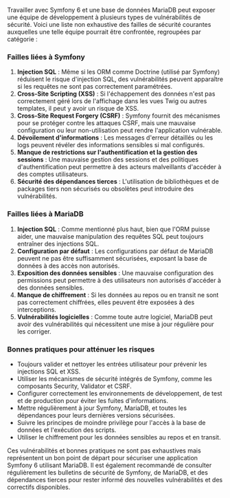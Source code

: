 Travailler avec Symfony 6 et une base de données MariaDB peut exposer une équipe de développement à plusieurs types de vulnérabilités de sécurité. Voici une liste non exhaustive des failles de sécurité courantes auxquelles une telle équipe pourrait être confrontée, regroupées par catégorie :

### Failles liées à Symfony

1. **Injection SQL** : Même si les ORM comme Doctrine (utilisé par Symfony) réduisent le risque d'injection SQL, des vulnérabilités peuvent apparaître si les requêtes ne sont pas correctement paramétrées.
2. **Cross-Site Scripting (XSS)** : Si l'échappement des données n'est pas correctement géré lors de l'affichage dans les vues Twig ou autres templates, il peut y avoir un risque de XSS.
3. **Cross-Site Request Forgery (CSRF)** : Symfony fournit des mécanismes pour se protéger contre les attaques CSRF, mais une mauvaise configuration ou leur non-utilisation peut rendre l'application vulnérable.
4. **Dévoilement d'informations** : Les messages d'erreur détaillés ou les logs peuvent révéler des informations sensibles si mal configurés.
5. **Manque de restrictions sur l'authentification et la gestion des sessions** : Une mauvaise gestion des sessions et des politiques d'authentification peut permettre à des acteurs malveillants d'accéder à des comptes utilisateurs.
6. **Sécurité des dépendances tierces** : L'utilisation de bibliothèques et de packages tiers non sécurisés ou obsolètes peut introduire des vulnérabilités.

### Failles liées à MariaDB

1. **Injection SQL** : Comme mentionné plus haut, bien que l'ORM puisse aider, une mauvaise manipulation des requêtes SQL peut toujours entraîner des injections SQL.
2. **Configuration par défaut** : Les configurations par défaut de MariaDB peuvent ne pas être suffisamment sécurisées, exposant la base de données à des accès non autorisés.
3. **Exposition des données sensibles** : Une mauvaise configuration des permissions peut permettre à des utilisateurs non autorisés d'accéder à des données sensibles.
4. **Manque de chiffrement** : Si les données au repos ou en transit ne sont pas correctement chiffrées, elles peuvent être exposées à des interceptions.
5. **Vulnérabilités logicielles** : Comme toute autre logiciel, MariaDB peut avoir des vulnérabilités qui nécessitent une mise à jour régulière pour les corriger.

### Bonnes pratiques pour atténuer les risques

- Toujours valider et nettoyer les entrées utilisateur pour prévenir les injections SQL et XSS.
- Utiliser les mécanismes de sécurité intégrés de Symfony, comme les composants Security, Validator et CSRF.
- Configurer correctement les environnements de développement, de test et de production pour éviter les fuites d'informations.
- Mettre régulièrement à jour Symfony, MariaDB, et toutes les dépendances pour leurs dernières versions sécurisées.
- Suivre les principes de moindre privilège pour l'accès à la base de données et l'exécution des scripts.
- Utiliser le chiffrement pour les données sensibles au repos et en transit.

Ces vulnérabilités et bonnes pratiques ne sont pas exhaustives mais représentent un bon point de départ pour sécuriser une application Symfony 6 utilisant MariaDB. Il est également recommandé de consulter régulièrement les bulletins de sécurité de Symfony, de MariaDB, et des dépendances tierces pour rester informé des nouvelles vulnérabilités et des correctifs disponibles.